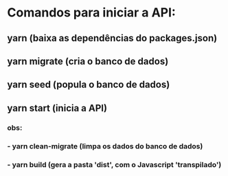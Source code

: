 # Comandos para iniciar a API:
## yarn (baixa as dependências do packages.json)
## yarn migrate (cria o banco de dados)
## yarn seed (popula o banco de dados)
## yarn start (inicia a API)

### obs: 
### - yarn clean-migrate (limpa os dados do banco de dados)
### - yarn build (gera a pasta 'dist', com o Javascript 'transpilado')